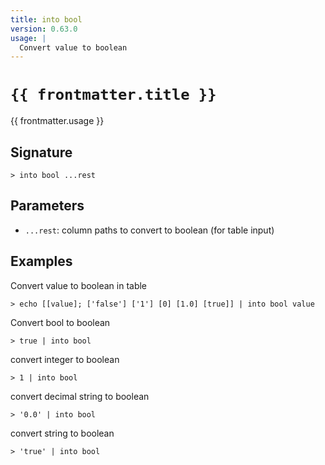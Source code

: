 ```yaml
---
title: into bool
version: 0.63.0
usage: |
  Convert value to boolean
---
```


<script>
  import { usePageFrontmatter } from '@vuepress/client';
  export default { computed: { frontmatter() { return usePageFrontmatter().value; } } }
</script>

# <code>{{ frontmatter.title }}</code>

<div style='white-space: pre-wrap;'>{{ frontmatter.usage }}</div>

## Signature

```> into bool ...rest```

## Parameters

 -  `...rest`: column paths to convert to boolean (for table input)

## Examples

Convert value to boolean in table
```shell
> echo [[value]; ['false'] ['1'] [0] [1.0] [true]] | into bool value
```

Convert bool to boolean
```shell
> true | into bool
```

convert integer to boolean
```shell
> 1 | into bool
```

convert decimal string to boolean
```shell
> '0.0' | into bool
```

convert string to boolean
```shell
> 'true' | into bool
```
